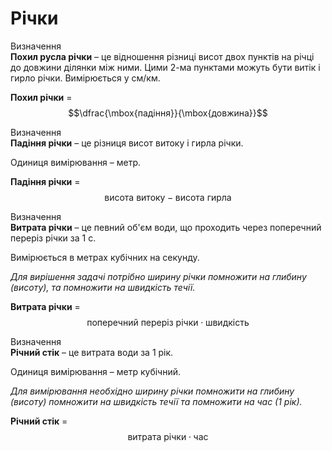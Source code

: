# Рiчки

<div class="eoz-wrap">
<span class="eoz">Визначення</span>
<div class="eoz-text">
<b>Похил русла річки</b> – це відношення різниці висот двох пунктів на річці до довжини ділянки між ними. Цими 2-ма пунктами можуть бути витік і гирло річки. Вимірюється у см/км.
</div>
</div>

<b>Похил річки</b> = $$\dfrac{\mbox{падіння}}{\mbox{довжина}}$$

<div class="eoz-wrap">
<span class="eoz">Визначення</span>
<div class="eoz-text">
<b>Падіння річки</b> – це різниця висот витоку і гирла річки.
</div>
</div>

Одиниця вимірювання – метр.

<b>Падіння річки</b> = $$\mbox{висота витоку}-\mbox{висота гирла}$$

<div class="eoz-wrap">
<span class="eoz">Визначення</span>
<div class="eoz-text">
<b>Витрата річки</b> – це певний об'єм води, що проходить через поперечний переріз річки за 1 с.
</div>
</div>

Вимірюється в метрах кубічних на секунду.


<i>Для вирішення задачі потрібно ширину річки помножити на глибину (висоту), та помножити на швидкість течії.</i>

<b>Витрата річки</b> = $$\mbox{поперечний переріз річки}\cdot\mbox{швидкість}$$

<div class="eoz-wrap">
<span class="eoz">Визначення</span>
<div class="eoz-text">
<b>Річний стік</b> – це витрата води за 1 рік.
</div>
</div>

Одиниця вимірювання – метр кубічний.

<i>Для вимірювання необхідно ширину річки помножити на глибину (висоту) помножити на швидкість течії та помножити на час (1 рік).</i>

<b>Річний стік</b> = $$\mbox{витрата річки}\cdot\mbox{час}$$
